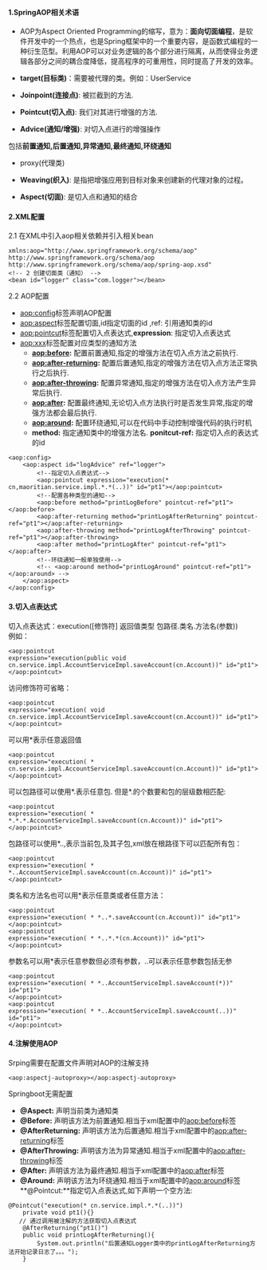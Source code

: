#### 1.SpringAOP相关术语
* AOP为Aspect Oriented Programming的缩写，意为：**面向切面编程**，是软件开发中的一个热点，也是Spring框架中的一个重要内容，是函数式编程的一种衍生范型。利用AOP可以对业务逻辑的各个部分进行隔离，从而使得业务逻辑各部分之间的耦合度降低，提高程序的可重用性，同时提高了开发的效率。

* **target(目标类)**：需要被代理的类。例如：UserService

* **Joinpoint(连接点)**: 被拦截到的方法.

* **Pointcut(切入点)**: 我们对其进行增强的方法.

* **Advice(通知/增强)**: 对切入点进行的增强操作

包括**前置通知,后置通知,异常通知,最终通知,环绕通知**
*  proxy(代理类)

* **Weaving(织入)**: 是指把增强应用到目标对象来创建新的代理对象的过程。

* **Aspect(切面)**: 是切入点和通知的结合

#### 2.XML配置

2.1 在XML中引入aop相关依赖并引入相关bean

```
xmlns:aop="http://www.springframework.org/schema/aop"
http://www.springframework.org/schema/aop
http://www.springframework.org/schema/aop/spring-aop.xsd"
<!-- 2 创建切面类（通知） --> 
<bean id="logger" class="com.logger"></bean>
```
2.2 AOP配置
* <aop:config>标签声明AOP配置
* <aop:aspect>标签配置切面,id指定切面的id
,ref: 引用通知类的id
* <aop:pointcut>标签配置切入点表达式,**expression**: 指定切入点表达式
* <aop:xxx>标签配置对应类型的通知方法
  * **<aop:before>:** 配置前置通知,指定的增强方法在切入点方法之前执行.
  * **<aop:after-returning>:** 配置后置通知,指定的增强方法在切入点方法正常执行之后执行.
  * **<aop:after-throwing>:** 配置异常通知,指定的增强方法在切入点方法产生异常后执行.
  * **<aop:after>:** 配置最终通知,无论切入点方法执行时是否发生异常,指定的增强方法都会最后执行.
  * **<aop:around>:** 配置环绕通知,可以在代码中手动控制增强代码的执行时机
  * **method:** 指定通知类中的增强方法名.
**ponitcut-ref:** 指定切入点的表达式的id

```
<aop:config>
    <aop:aspect id="logAdvice" ref="logger">
        <!--指定切入点表达式-->
        <aop:pointcut expression="execution(* cn,maoritian.service.impl.*.*(..))" id="pt1"></aop:pointcut>
        <!--配置各种类型的通知-->
        <aop:before method="printLogBefore" pointcut-ref="pt1"></aop:before>
        <aop:after-returning method="printLogAfterReturning" pointcut-ref="pt1"></aop:after-returning>
        <aop:after-throwing method="printLogAfterThrowing" pointcut-ref="pt1"></aop:after-throwing>
        <aop:after method="printLogAfter" pointcut-ref="pt1"></aop:after>
		<!--环绕通知一般单独使用-->       
        <!-- <aop:around method="printLogAround" pointcut-ref="pt1"></aop:around> -->
    </aop:aspect>
</aop:config>
```
#### 3.切入点表达式
切入点表达式：execution([修饰符] 返回值类型 包路径.类名.方法名(参数))<br>
 例如：
```
<aop:pointcut 
expression="execution(public void cn.service.impl.AccountServiceImpl.saveAccount(cn.Account))" id="pt1">
</aop:pointcut>
```
访问修饰符可省略：

```
<aop:pointcut 
expression="execution( void cn.service.impl.AccountServiceImpl.saveAccount(cn.Account))" id="pt1">
</aop:pointcut>
```
可以用*表示任意返回值

```
<aop:pointcut 
expression="execution( * cn.service.impl.AccountServiceImpl.saveAccount(cn.Account))" id="pt1">
</aop:pointcut>
```
可以包路径可以使用*.表示任意包. 但是*.的个数要和包的层级数相匹配:

```
<aop:pointcut 
expression="execution( * *.*.*.AccountServiceImpl.saveAccount(cn.Account))" id="pt1">
</aop:pointcut>
```
包路径可以使用*..,表示当前包,及其子包,xml放在根路径下可以匹配所有包：

```
<aop:pointcut 
expression="execution( * *..AccountServiceImpl.saveAccount(cn.Account))" id="pt1">
</aop:pointcut>
```
类名和方法名也可以用*表示任意类或者任意方法：

```
<aop:pointcut 
expression="execution( * *..*.saveAccount(cn.Account))" id="pt1">
</aop:pointcut>
<aop:pointcut 
expression="execution( * *..*.*(cn.Account))" id="pt1">
</aop:pointcut>
```
参数名可以用*表示任意参数但必须有参数，..可以表示任意参数包括无参

```
<aop:pointcut 
expression="execution( * *..AccountServiceImpl.saveAccount(*))" id="pt1">
</aop:pointcut>
<aop:pointcut 
expression="execution( * *..AccountServiceImpl.saveAccount(..))" id="pt1">
</aop:pointcut>
```
#### 4.注解使用AOP
Srping需要在配置文件声明对AOP的注解支持
```
<aop:aspectj-autoproxy></aop:aspectj-autoproxy>
```
Springboot无需配置

* **@Aspect:** 声明当前类为通知类
* **@Before:** 声明该方法为前置通知.相当于xml配置中的<aop:before>标签
* **@AfterReturning:** 声明该方法为后置通知.相当于xml配置中的<aop:after-returning>标签
* **@AfterThrowing:** 声明该方法为异常通知.相当于xml配置中的<aop:after-throwing>标签
* **@After:** 声明该方法为最终通知.相当于xml配置中的<aop:after>标签
* **@Around:** 声明该方法为环绕通知.相当于xml配置中的<aop:around>标签
**@Pointcut:**指定切入点表达式,如下声明一个空方法:

```
@Pointcut("execution(* cn.service.impl.*.*(..))")
    private void pt1(){} 
   // 通过调用被注解的方法获取切入点表达式
    @AfterReturning("pt1()")
    public void printLogAfterReturning(){
        System.out.println("后置通知Logger类中的printLogAfterReturning方法开始记录日志了。。。");
    }

```



